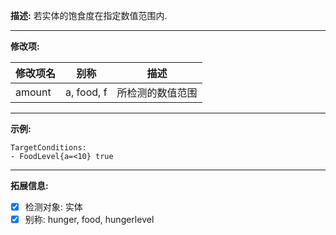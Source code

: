 **描述:** 若实体的饱食度在指定数值范围内.

---

**修改项:**

| 修改项名  | 别称           | 描述                      |
| --------- | -------------- | ------------------------- |
| amount | a, food, f | 所检测的数值范围 |

---

**示例:**

```
TargetConditions:
- FoodLevel{a=<10} true

```

---

**拓展信息:**

- [x] 检测对象: 实体
- [x] 别称: hunger, food, hungerlevel